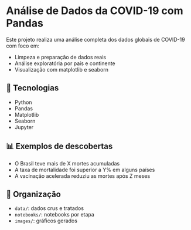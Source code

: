 # Análise de Dados da COVID-19 com Pandas

Este projeto realiza uma análise completa dos dados globais de COVID-19 com foco em:
- Limpeza e preparação de dados reais
- Análise exploratória por país e continente
- Visualização com matplotlib e seaborn

## 🔧 Tecnologias
- Python
- Pandas
- Matplotlib
- Seaborn
- Jupyter

## 📊 Exemplos de descobertas
- O Brasil teve mais de X mortes acumuladas
- A taxa de mortalidade foi superior a Y% em alguns países
- A vacinação acelerada reduziu as mortes após Z meses

## 📁 Organização
- `data/`: dados crus e tratados
- `notebooks/`: notebooks por etapa
- `images/`: gráficos gerados
